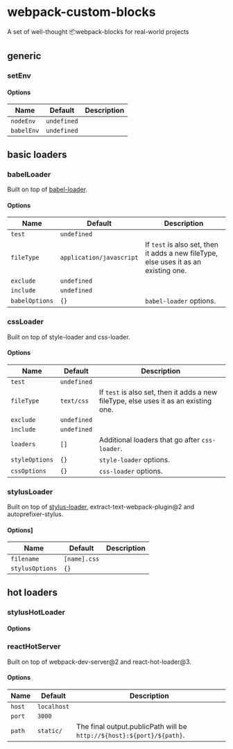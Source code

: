 # webpack-custom-blocks
A set of well-thought 📦webpack-blocks for real-world projects

## generic
### setEnv
#### Options
Name | Default | Description
--- | --- | ---
`nodeEnv` | `undefined` |
`babelEnv` | `undefined` |

## basic loaders
### babelLoader
Built on top of [babel-loader](https://github.com/babel/babel-loader).

#### Options
Name | Default | Description
--- | --- | ---
`test` | `undefined` |
`fileType` | `application/javascript` | If `test` is also set, then it adds a new fileType, else uses it as an existing one.
`exclude` | `undefined` |
`include` | `undefined` |
`babelOptions` | `{}` | `babel-loader` options.

### cssLoader
Built on top of style-loader and css-loader.

#### Options
Name | Default | Description
--- | --- | ---
`test` | `undefined` |
`fileType` | `text/css` | If `test` is also set, then it adds a new fileType, else uses it as an existing one.
`exclude` | `undefined` |
`include` | `undefined` |
`loaders` | `[]` | Additional loaders that go after `css-loader`.
`styleOptions` | `{}` | `style-loader` options.
`cssOptions` | `{}` | `css-loader` options.

### stylusLoader
Built on top of [stylus-loader](https://github.com/shama/stylus-loader), extract-text-webpack-plugin@2 and autoprefixer-stylus.

#### Options]
Name | Default | Description
--- | --- | ---
`filename` | `[name].css` |
`stylusOptions` | `{}` |

## hot loaders
### stylusHotLoader
#### Options

### reactHotServer
Built on top of webpack-dev-server@2 and react-hot-loader@3.

#### Options
Name | Default | Description
--- | --- | ---
`host` | `localhost` |
`port` | `3000` |
`path` | `static/` | The final output.publicPath will be `http://${host}:${port}/${path}`.
